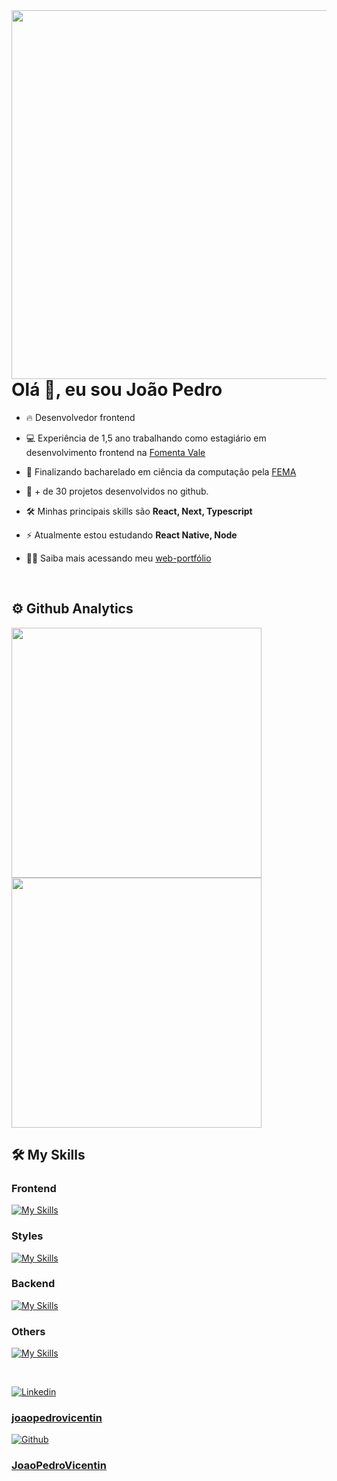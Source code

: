 <img align='right' height='590' src="https://raw.githubusercontent.com/gist/JoaoPedroVicentin/2a618b72f6e78a7e8bd80f5de96de8b9/raw/fabfb7776410ccba3c814f41a02600f6e7fec9dc/card-readme.svg" />

<h1 align="left"> Olá 👋, eu sou João Pedro</h1>

- 🔥 Desenvolvedor frontend

- 💻 Experiência de 1,5 ano trabalhando como estagiário em desenvolvimento frontend na [Fomenta Vale](https://www.fomentavale.com.br/)

- 📖 Finalizando bacharelado em ciência da computação pela [FEMA](https://fema.edu.br/)

- 🚀 + de 30 projetos desenvolvidos no github.

- 🛠️ Minhas principais skills são **React, Next, Typescript**

- ⚡ Atualmente estou estudando **React Native, Node**

- 👨‍💻 Saiba mais acessando meu [web-portfólio](https://web-portfolio-joao-pedro-vicentin.vercel.app/)

<br>

## ⚙️ Github Analytics

<img width="400em" src="https://github-readme-stats.vercel.app/api?username=JoaoPedroVicentin&show_icons=true&theme=tokyonight&include_all_commits=true&count_private=true"/>

<br>


<img width="400em" src="https://github-readme-stats.vercel.app/api/top-langs/?username=JoaoPedroVicentin&layout=compact&langs_count=7&theme=tokyonight"/>

<br>

## 🛠️ My Skills

### Frontend

[![My Skills](https://skillicons.dev/icons?i=js,ts,html,css,react,next)](https://skillicons.dev)
<br>

### Styles

[![My Skills](https://skillicons.dev/icons?i=materialui,styledcomponents,tailwind,bootstrap)](https://skillicons.dev)
<br>

### Backend

[![My Skills](https://skillicons.dev/icons?i=nodejs,prisma,mysql,sqlite,jest,graphql)](https://skillicons.dev)
<br>

### Others

[![My Skills](https://skillicons.dev/icons?i=git,jest,graphql,figma)](https://skillicons.dev)

<br>

[![Linkedin](https://skillicons.dev/icons?i=linkedin)](https://skillicons.dev) <h3>[joaopedrovicentin](https://www.linkedin.com/in/joaopedrovicentin/)</h3>

[![Github](https://skillicons.dev/icons?i=github)](https://skillicons.dev) <h3>[JoaoPedroVicentin](https://github.com/JoaoPedroVicentin)</h3>